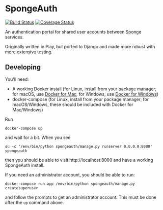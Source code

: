 SpongeAuth
==========

[![Build Status](https://travis-ci.org/SpongePowered/SpongeAuth.svg?branch=master)](https://travis-ci.org/SpongePowered/SpongeAuth) [![Coverage Status](https://coveralls.io/repos/github/SpongePowered/SpongeAuth/badge.svg?branch=master)](https://coveralls.io/github/SpongePowered/SpongeAuth?branch=master)

An authentication portal for shared user accounts between Sponge services.

Originally written in Play, but ported to Django and made more robust with more extensive testing.

Developing
----------

You'll need:

* A working Docker install (for Linux, install from your package manager; for macOS, use [Docker for Mac](https://docs.docker.com/docker-for-mac/install/); for Windows, use [Docker for Windows](https://docs.docker.com/docker-for-windows/install/))
* docker-compose (for Linux, install from your package manager; for macOS/Windows, these should be included with Docker for Mac/Windows)

Run

```
docker-compose up
```

and wait for a bit. When you see

```
su -c '/env/bin/python spongeauth/manage.py runserver 0.0.0.0:8000' spongeauth
```

then you should be able to visit http://localhost:8000 and have a working SpongeAuth install.

If you need an administrator account, you should be able to run:

```
docker-compose run app /env/bin/python spongeauth/manage.py createsuperuser
```

and follow the prompts to get an administrator account. This must be done after the `up` command above.
